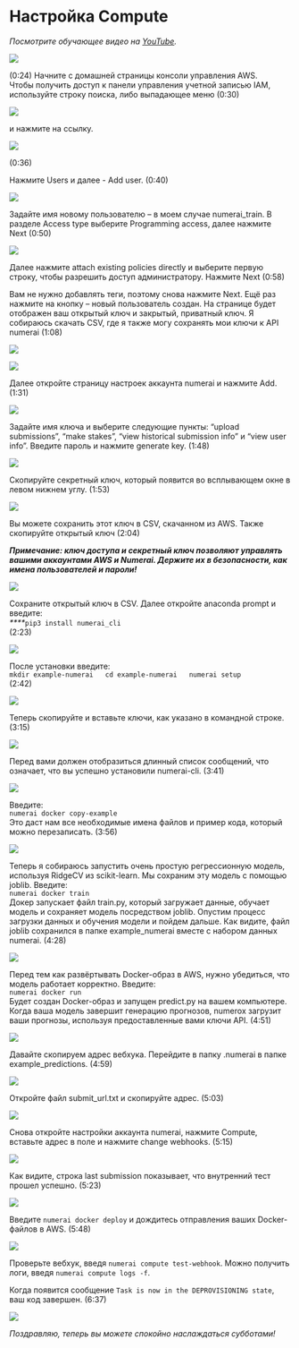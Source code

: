 # Настройка Compute

_Посмотрите обучающее видео на_ [_YouTube_](https://youtu.be/YFgXMpQszpM)_._

![](../.gitbook/assets/c1.png)

\(0:24\) Начните с домашней страницы консоли управления AWS.  
Чтобы получить доступ к панели управления учетной записью IAM, используйте строку поиска, либо выпадающее меню \(0:30\)

![](../.gitbook/assets/c2.png)

и нажмите на ссылку. 

![](../.gitbook/assets/c3.png)

\(0:36\) 

Нажмите Users и далее - Add user. \(0:40\)

![](../.gitbook/assets/c4.png)

Задайте имя новому пользователю – в моем случае numerai\_train. В разделе Access type выберите Programming access, далее нажмите Next \(0:50\) 

![](../.gitbook/assets/c5.png)

Далее нажмите attach existing policies directly и выберите первую строку, чтобы разрешить доступ администратору. Нажмите Next \(0:58\)

Вам не нужно добавлять теги, поэтому снова нажмите Next. Ещё раз нажмите на кнопку – новый пользователь создан. На странице будет отображен ваш открытый ключ и закрытый, приватный ключ. Я собираюсь скачать CSV, где я также могу сохранять мои ключи к API numerai \(1:08\)

![](../.gitbook/assets/c6.png)

![](../.gitbook/assets/c7.png)

Далее откройте страницу настроек аккаунта numerai и нажмите Add. \(1:31\) 

![](../.gitbook/assets/c8.png)

Задайте имя ключа и выберите следующие пункты: “upload submissions”, “make stakes”, “view historical submission info” и “view user info”. Введите пароль и нажмите generate key. \(1:48\) 

![](../.gitbook/assets/c10.png)

Скопируйте секретный ключ, который появится во всплывающем окне в левом нижнем углу. \(1:53\) 

![](../.gitbook/assets/c11.png)

Вы можете сохранить этот ключ в CSV, скачанном из AWS. Также скопируйте открытый ключ \(2:04\)

_**Примечание: ключ доступа и секретный ключ позволяют управлять вашими аккаунтами AWS и Numerai. Держите их в безопасности, как имена пользователей и пароли!**_

![](../.gitbook/assets/c12.png)

Сохраните открытый ключ в CSV. Далее откройте anaconda prompt и введите:  
_****_`pip3 install numerai_cli`   
\(2:23\) 

![](../.gitbook/assets/c13.png)

После установки введите:  
`mkdir example-numerai  
cd example-numerai  
numerai setup`  
\(2:42\) 

![](../.gitbook/assets/c14.png)

Теперь скопируйте и вставьте ключи, как указано в командной строке. \(3:15\)

![](../.gitbook/assets/c15.png)

Перед вами должен отобразиться длинный список сообщений, что означает, что вы успешно установили numerai-cli. \(3:41\)

![](../.gitbook/assets/c15%20%281%29.png)

Введите:  
`numerai docker copy-example`  
Это даст нам все необходимые имена файлов и пример кода, который можно перезаписать. \(3:56\)

![](../.gitbook/assets/c17.png)

Теперь я собираюсь запустить очень простую регрессионную модель, используя RidgeCV из scikit-learn. Мы сохраним эту модель с помощью joblib. Введите:  
`numerai docker train`  
Докер запускает файл train.py, который загружает данные, обучает модель и сохраняет модель посредством joblib. Опустим процесс загрузки данных и обучения модели и пойдем дальше. Как видите, файл joblib сохранился в папке example\_numerai вместе с набором данных numerai. \(4:28\)

![](../.gitbook/assets/c19.png)

Перед тем как развёртывать Docker-образ в AWS, нужно убедиться, что модель работает корректно. Введите:  
`numerai docker run`  
Будет создан Docker-образ и запущен predict.py на вашем компьютере. Когда ваша модель завершит генерацию прогнозов, numerox загрузит ваши прогнозы, используя предоставленные вами ключи API. \(4:51\)

![](../.gitbook/assets/c20.png)

Давайте скопируем адрес вебхука. Перейдите в папку .numerai в папке example\_predictions. \(4:59\)

![](../.gitbook/assets/c21.png)

Откройте файл submit\_url.txt и скопируйте адрес. \(5:03\)

![](../.gitbook/assets/c22.png)

Снова откройте настройки аккаунта numerai, нажмите Compute, вставьте адрес в поле и нажмите change webhooks. \(5:15\) 

![](../.gitbook/assets/c23.png)

Как видите, строка last submission показывает, что внутренний тест прошел успешно. \(5:23\) 

![](../.gitbook/assets/c24.png)

Введите `numerai docker deploy` и дождитесь отправления ваших Docker-файлов в AWS. \(5:48\)

![](../.gitbook/assets/c25.png)

Проверьте вебхук, введя `numerai compute test-webhook`. Можно получить логи, введя `numerai compute logs -f`.

Когда появится сообщение `Task is now in the DEPROVISIONING state`, ваш код завершен. \(6:37\) 

![](../.gitbook/assets/c26.png)

_Поздравляю, теперь вы можете спокойно наслаждаться субботами!_

